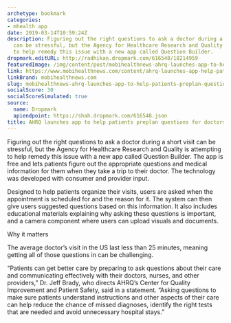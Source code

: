 ```yaml
---
archetype: bookmark
categories:
- mhealth app
date: 2019-03-14T10:59:24Z
description: Figuring out the right questions to ask a doctor during a short visit
  can be stressful, but the Agency for Healthcare Research and Quality is attempting
  to help remedy this issue with a new app called Question Builder.
dropmark.editURL: http://radhikan.dropmark.com/616548/18214959
featuredImage: /img/content/post/mobihealthnews-ahrq-launches-app-to-help-patients-preplan-questions-for-doctors.png
link: https://www.mobihealthnews.com/content/ahrq-launches-app-help-patients-preplan-questions-doctors
linkBrand: mobihealthnews.com
slug: mobihealthnews-ahrq-launches-app-to-help-patients-preplan-questions-for-doctors
socialScore: 30
socialScoreSimulated: true
source:
  name: Dropmark
  apiendpoint: https://shah.dropmark.com/616548.json
title: AHRQ launches app to help patients preplan questions for doctors
---
```

Figuring out the right questions to ask a doctor during a short visit can be stressful, but the Agency for Healthcare Research and Quality is attempting to help remedy this issue with a new app called Question Builder. The app is free and lets patients figure out the appropriate questions and medical information for them when they take a trip to their doctor. The technology was developed with consumer and provider input. 

Designed to help patients organize their visits, users are asked when the appointment is scheduled for and the reason for it. The system can then give users suggested questions based on this information. It also includes educational materials explaining why asking these questions is important, and a camera component where users can upload visuals and documents. 

Why it matters

The average doctor’s visit in the US last less than 25 minutes, meaning getting all of those questions in can be challenging. 

“Patients can get better care by preparing to ask questions about their care and communicating effectively with their doctors, nurses, and other providers,” Dr. Jeff Brady, who directs AHRQ’s Center for Quality Improvement and Patient Safety, said in a statement. “Asking questions to make sure patients understand instructions and other aspects of their care can help reduce the chance of missed diagnoses, identify the right tests that are needed and avoid unnecessary hospital stays.”

